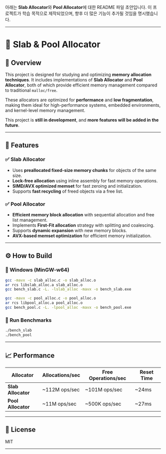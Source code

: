 아래는 **Slab Allocator**와 **Pool Allocator**에 대한 README 파일 초안입니다.
이 프로젝트가 학습 목적으로 제작되었으며, 향후 더 많은 기능이 추가될 것임을 명시했습니다.

---

# 🚀 Slab & Pool Allocator

## 📌 Overview
This project is designed for studying and optimizing **memory allocation techniques**.
It includes implementations of **Slab Allocator** and **Pool Allocator**, both of which provide efficient memory management compared to traditional `malloc/free`.

These allocators are optimized for **performance** and **low fragmentation**, making them ideal for high-performance systems, embedded environments, and kernel-level memory management.

This project is **still in development**, and **more features will be added in the future**.

---

## 📂 Features
### ✅ **Slab Allocator**
- Uses **preallocated fixed-size memory chunks** for objects of the same size.
- **Lock-free allocation** using inline assembly for fast memory operations.
- **SIMD/AVX optimized memset** for fast zeroing and initialization.
- Supports **fast recycling** of freed objects via a free list.

### ✅ **Pool Allocator**
- **Efficient memory block allocation** with sequential allocation and free list management.
- Implements **First-Fit allocation** strategy with splitting and coalescing.
- Supports **dynamic expansion** with new memory blocks.
- **AVX-based memset optimization** for efficient memory initialization.

---

## ⚙️ How to Build
### 🔹 **Windows (MinGW-w64)**
```sh
gcc -mavx -c slab_alloc.c -o slab_alloc.o
ar rcs libslab_alloc.a slab_alloc.o
gcc bench_slab.c -L. -lslab_alloc -mavx -o bench_slab.exe
```
```sh
gcc -mavx -c pool_alloc.c -o pool_alloc.o
ar rcs libpool_alloc.a pool_alloc.o
gcc bench_pool.c -L. -lpool_alloc -mavx -o bench_pool.exe
```

### 🔹 **Run Benchmarks**
```sh
./bench_slab
./bench_pool
```

---

## 📈 Performance
| Allocator        | Allocations/sec | Free Operations/sec | Reset Time |
|-----------------|----------------|---------------------|------------|
| **Slab Allocator** | ~112M ops/sec  | ~101M ops/sec       | ~24ms      |
| **Pool Allocator** | ~11M ops/sec   | ~500K ops/sec       | ~27ms      |

---

## 📜 License
MIT

---